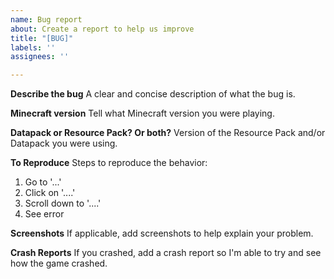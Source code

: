 ```yaml
---
name: Bug report
about: Create a report to help us improve
title: "[BUG]"
labels: ''
assignees: ''

---
```


**Describe the bug**
A clear and concise description of what the bug is.

**Minecraft version**
Tell what Minecraft version you were playing.

**Datapack or Resource Pack? Or both?**
Version of the Resource Pack and/or Datapack you were using.

**To Reproduce**
Steps to reproduce the behavior:
1. Go to '...'
2. Click on '....'
3. Scroll down to '....'
4. See error

**Screenshots**
If applicable, add screenshots to help explain your problem.

**Crash Reports**
If you crashed, add a crash report so I'm able to try and see how the game crashed.
